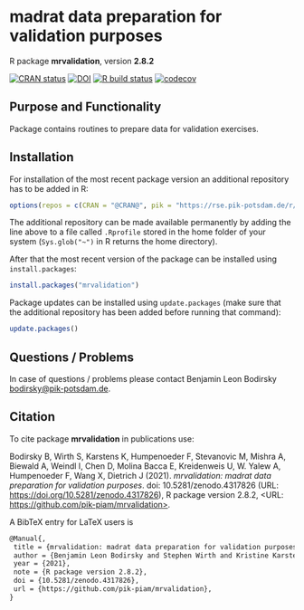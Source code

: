 # madrat data preparation for validation purposes

R package **mrvalidation**, version **2.8.2**

[![CRAN status](https://www.r-pkg.org/badges/version/mrvalidation)](https://cran.r-project.org/package=mrvalidation) [![DOI](https://zenodo.org/badge/DOI/10.5281/zenodo.4317826.svg)](https://doi.org/10.5281/zenodo.4317826)  [![R build status](https://github.com/pik-piam/mrvalidation/workflows/check/badge.svg)](https://github.com/pik-piam/mrvalidation/actions) [![codecov](https://codecov.io/gh/pik-piam/mrvalidation/branch/master/graph/badge.svg)](https://codecov.io/gh/pik-piam/mrvalidation)

## Purpose and Functionality

Package contains routines to prepare data for validation exercises.


## Installation

For installation of the most recent package version an additional repository has to be added in R:

```r
options(repos = c(CRAN = "@CRAN@", pik = "https://rse.pik-potsdam.de/r/packages"))
```
The additional repository can be made available permanently by adding the line above to a file called `.Rprofile` stored in the home folder of your system (`Sys.glob("~")` in R returns the home directory).

After that the most recent version of the package can be installed using `install.packages`:

```r 
install.packages("mrvalidation")
```

Package updates can be installed using `update.packages` (make sure that the additional repository has been added before running that command):

```r 
update.packages()
```

## Questions / Problems

In case of questions / problems please contact Benjamin Leon Bodirsky <bodirsky@pik-potsdam.de>.

## Citation

To cite package **mrvalidation** in publications use:

Bodirsky B, Wirth S, Karstens K, Humpenoeder F, Stevanovic M, Mishra A, Biewald A, Weindl I, Chen D, Molina Bacca
E, Kreidenweis U, W. Yalew A, Humpenoeder F, Wang X, Dietrich J (2021). _mrvalidation: madrat data preparation for
validation purposes_. doi: 10.5281/zenodo.4317826 (URL: https://doi.org/10.5281/zenodo.4317826), R package version
2.8.2, <URL: https://github.com/pik-piam/mrvalidation>.

A BibTeX entry for LaTeX users is

 ```latex
@Manual{,
  title = {mrvalidation: madrat data preparation for validation purposes},
  author = {Benjamin Leon Bodirsky and Stephen Wirth and Kristine Karstens and Florian Humpenoeder and Mishko Stevanovic and Abhijeet Mishra and Anne Biewald and Isabelle Weindl and David Chen and Edna {Molina Bacca} and Ulrich Kreidenweis and Amsalu {W. Yalew} and Florian {Humpenoeder } and Xiaoxi Wang and Jan Philipp Dietrich},
  year = {2021},
  note = {R package version 2.8.2},
  doi = {10.5281/zenodo.4317826},
  url = {https://github.com/pik-piam/mrvalidation},
}
```

